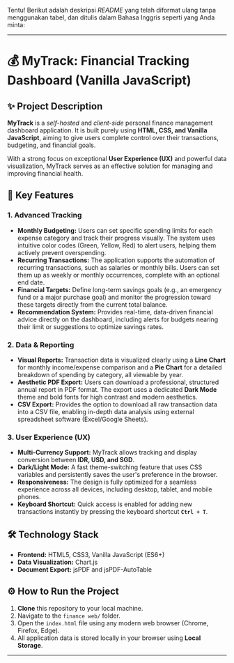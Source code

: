 Tentu! Berikut adalah deskripsi *README* yang telah diformat ulang tanpa menggunakan tabel, dan ditulis dalam Bahasa Inggris seperti yang Anda minta:

---

# 💰 MyTrack: Financial Tracking Dashboard (Vanilla JavaScript)

## ✨ Project Description

**MyTrack** is a *self-hosted* and *client-side* personal finance management dashboard application. It is built purely using **HTML, CSS, and Vanilla JavaScript**, aiming to give users complete control over their transactions, budgeting, and financial goals.

With a strong focus on exceptional **User Experience (UX)** and powerful data visualization, MyTrack serves as an effective solution for managing and improving financial health.

## 🚀 Key Features

### 1. Advanced Tracking

* **Monthly Budgeting:** Users can set specific spending limits for each expense category and track their progress visually. The system uses intuitive color codes (Green, Yellow, Red) to alert users, helping them actively prevent overspending.
* **Recurring Transactions:** The application supports the automation of recurring transactions, such as salaries or monthly bills. Users can set them up as weekly or monthly occurrences, complete with an optional end date.
* **Financial Targets:** Define long-term savings goals (e.g., an emergency fund or a major purchase goal) and monitor the progression toward these targets directly from the current total balance.
* **Recommendation System:** Provides real-time, data-driven financial advice directly on the dashboard, including alerts for budgets nearing their limit or suggestions to optimize savings rates.

### 2. Data & Reporting

* **Visual Reports:** Transaction data is visualized clearly using a **Line Chart** for monthly income/expense comparison and a **Pie Chart** for a detailed breakdown of spending by category, all viewable by year.
* **Aesthetic PDF Export:** Users can download a professional, structured annual report in PDF format. The export uses a dedicated **Dark Mode** theme and bold fonts for high contrast and modern aesthetics.
* **CSV Export:** Provides the option to download all raw transaction data into a CSV file, enabling in-depth data analysis using external spreadsheet software (Excel/Google Sheets).

### 3. User Experience (UX)

* **Multi-Currency Support:** MyTrack allows tracking and display conversion between **IDR, USD, and SGD**.
* **Dark/Light Mode:** A fast theme-switching feature that uses CSS variables and persistently saves the user's preference in the browser.
* **Responsiveness:** The design is fully optimized for a seamless experience across all devices, including desktop, tablet, and mobile phones.
* **Keyboard Shortcut:** Quick access is enabled for adding new transactions instantly by pressing the keyboard shortcut **`Ctrl + T`**.

## 🛠️ Technology Stack

* **Frontend:** HTML5, CSS3, Vanilla JavaScript (ES6+)
* **Data Visualization:** Chart.js
* **Document Export:** jsPDF and jsPDF-AutoTable

## ⚙️ How to Run the Project

1.  **Clone** this repository to your local machine.
2.  Navigate to the `finance web/` folder.
3.  Open the `index.html` file using any modern web browser (Chrome, Firefox, Edge).
4.  All application data is stored locally in your browser using **Local Storage**.

---
